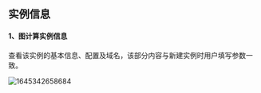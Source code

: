 ## 实例信息
#### 1、图计算实例信息

查看该实例的基本信息、配置及域名，该部分内容与新建实例时用户填写参数一致。

![1645342658684](https://github.com/jdcloudcom/cn/blob/cn-joygraph/image/Elastic-Compute/Graph-Compute/1645342658684.png)
